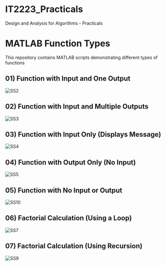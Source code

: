 # IT2223_Practicals

Design and Analysis for Algorithms - Practicals

# MATLAB Function Types

This repository contains MATLAB scripts demonstrating different types of functions


## 01) Function with Input and One Output

![SS2](https://github.com/user-attachments/assets/95d0d704-51ee-4753-9e7b-a7fe411ca73d)



## 02) Function with Input and Multiple Outputs

![SS3](https://github.com/user-attachments/assets/0b10d8ee-10b1-4a7f-9818-b1bf818b4aa8)


## 03) Function with Input Only (Displays Message)

![SS4](https://github.com/user-attachments/assets/606a05a1-f3cf-4c6c-b4b2-4b7f3ee2a225)


## 04) Function with Output Only (No Input)

![SS5](https://github.com/user-attachments/assets/780dfeb0-bac9-49fd-888a-e0d04db6b558)


## 05) Function with No Input or Output

![SS10](https://github.com/user-attachments/assets/1b7aea0e-3463-4600-9dd8-795eb93722a8)


## 06) Factorial Calculation (Using a Loop)

![SS7](https://github.com/user-attachments/assets/aefa2042-cf8b-4e81-9ffa-0d311c4c31f7)


## 07) Factorial Calculation (Using Recursion)

![SS9](https://github.com/user-attachments/assets/ec6f61af-eded-404c-adb9-a04267f1f5fe)


